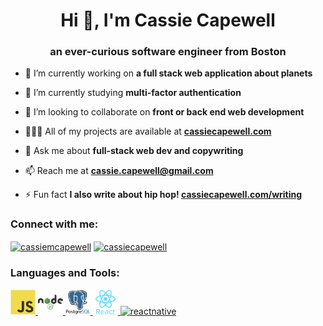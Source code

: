 <h1 align="center">Hi 👋, I'm Cassie Capewell</h1>
<h3 align="center">an ever-curious software engineer from Boston</h3>

- 🔧 I’m currently working on **a full stack web application about planets**

- 🧠 I’m currently studying **multi-factor authentication**

- 👯 I’m looking to collaborate on **front or back end web development**

- 👩🏻‍💻 All of my projects are available at **[cassiecapewell.com](https://cassiecapewell.com)**

- 💬 Ask me about **full-stack web dev and copywriting**

- 📫 Reach me at **cassie.capewell@gmail.com**

- ⚡ Fun fact **I also write about hip hop! [cassiecapewell.com/writing](https://cassiecapewell.com/writing)**

<h3 align="left">Connect with me:</h3>
<p align="left">
<a href="https://twitter.com/cassiemcapewell" target="blank"><img align="center" src="https://cdn.jsdelivr.net/npm/simple-icons@3.0.1/icons/twitter.svg" alt="cassiemcapewell" height="30" width="40" /></a>
<a href="https://linkedin.com/in/cassiecapewell" target="blank"><img align="center" src="https://cdn.jsdelivr.net/npm/simple-icons@3.0.1/icons/linkedin.svg" alt="cassiecapewell" height="30" width="40" /></a>
</p>

<h3 align="left">Languages and Tools:</h3>
<p align="left"> <a href="https://developer.mozilla.org/en-US/docs/Web/JavaScript" target="_blank"> <img src="https://raw.githubusercontent.com/devicons/devicon/master/icons/javascript/javascript-original.svg" alt="javascript" width="40" height="40"/> </a> <a href="https://nodejs.org" target="_blank"> <img src="https://raw.githubusercontent.com/devicons/devicon/master/icons/nodejs/nodejs-original-wordmark.svg" alt="nodejs" width="40" height="40"/> </a> <a href="https://www.postgresql.org" target="_blank"> <img src="https://raw.githubusercontent.com/devicons/devicon/master/icons/postgresql/postgresql-original-wordmark.svg" alt="postgresql" width="40" height="40"/> </a> <a href="https://reactjs.org/" target="_blank"> <img src="https://raw.githubusercontent.com/devicons/devicon/master/icons/react/react-original-wordmark.svg" alt="react" width="40" height="40"/> </a> <a href="https://reactnative.dev/" target="_blank"> <img src="https://reactnative.dev/img/header_logo.svg" alt="reactnative" width="40" height="40"/> </a> </p>

